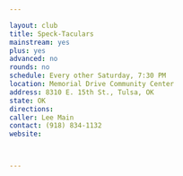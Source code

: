 ```yaml
---

layout: club
title: Speck-Taculars
mainstream: yes
plus: yes
advanced: no
rounds: no
schedule: Every other Saturday, 7:30 PM
location: Memorial Drive Community Center
address: 8310 E. 15th St., Tulsa, OK
state: OK
directions: 
caller: Lee Main
contact: (918) 834-1132
website: 



---
```


